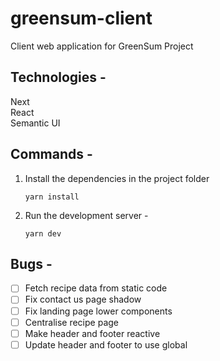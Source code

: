 # greensum-client

Client web application for GreenSum Project

## Technologies -

Next  
React  
Semantic UI

## Commands -

1. Install the dependencies in the project folder

    ```shell
    yarn install
    ```

2. Run the development server -

    ```shell
    yarn dev
    ```

## Bugs -

- [ ] Fetch recipe data from static code
- [ ] Fix contact us page shadow
- [ ] Fix landing page lower components
- [ ] Centralise recipe page
- [ ] Make header and footer reactive
- [ ] Update header and footer to use global